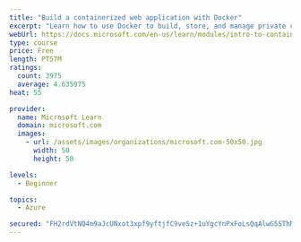 ```yaml
---
title: "Build a containerized web application with Docker"
excerpt: "Learn how to use Docker to build, store, and manage private container images with the Azure Container Registry."
webUrl: https://docs.microsoft.com/en-us/learn/modules/intro-to-containers/
type: course
price: Free
length: PT57M
ratings:
  count: 3975
  average: 4.635975
heat: 55

provider:
  name: Microsoft Learn
  domain: microsoft.com
  images:
    - url: /assets/images/organizations/microsoft.com-50x50.jpg
      width: 50
      height: 50

levels:
  - Beginner

topics:
  - Azure

secured: "FH2rdVtNQ4m9aJcUNxot3xpf9yftjfC9veSz+1uYgcYnPxFoLsQqAlwG5SThN3KBUiGnb1M3gqAa9yw/mJx1npPT6f7zRdhVdmo1o3stMdQgm/0fWFSnvoE3QmvKPqqx2zW+3Dll25zcuZs3aFMTPnm+04fPPQIzwEsFJrfNvfx2R+4i2U5R/ONax6ukmd97H7pXn8N/qvWVPaBh5LBrnnVO3gkHeZ8rkHY7zIDd46UXrvbQHFQBNT9bMcVs8rcH7raZYY/nCao6m/58RcrR5SGY3mRq6Htzft1eiS99Ejaf16jbLPa3OPu+8itkdIo0jxDfVgi+e8ExX0IEIukcxzo98VM/zZRNDKqmp3z+bQkxIONIcG5Mjz6LuCKDjA0PW7A+69rG1A45Jw2fxT5MJ7J3BaUWxbmYegra8DNKM9U=;8jdclno5prl2+BuZBsBpTA=="
---
```


